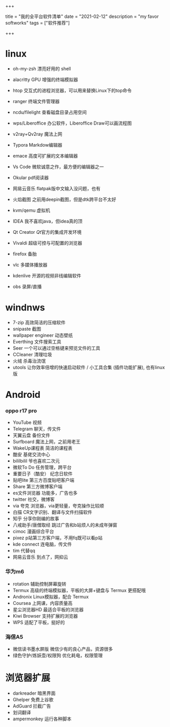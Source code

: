 +++

title = "我的全平台软件清单"
date = "2021-02-12"
description = "my favor softworks"
tags = ["软件推荐"]

+++

## 

# linux

- oh-my-zsh	漂亮好用的 shell

- alacritty	GPU 增强的终端模拟器

- htop	交互式的进程浏览器，可以用来替换Linux下的top命令

- ranger	终端文件管理器

- ncdu/filelight	查看磁盘目录占用空间

- wps/Liberoffice	办公软件，Liberoffice Draw可以画流程图

  <!--more-->

- v2ray+Qv2ray	魔法上网

- Typora	Markdow编辑器

- emace	高度可扩展的文本编辑器

- Vs Code	微软诚意之作，最方便的编辑器之一

- Okular	pdf阅读器

- 网易云音乐	flatpak版中文输入没问题，也有

- 火焰截图	之前用deepin截图，但是dtk跨平台不太好

- kvm/qemu	虚拟机

- IDEA	我不喜欢java，但idea真的顶

- Qt Creator	*Qt*官方的集成开发环境

- Vivaldi	超级可控与可配置的浏览器

- firefox	备胎

- vlc	多媒体播放器

- kdenlive	开源的视频非线编辑软件

- obs	录屏/直播

# windnws

- 7-zip 高效简洁的压缩软件
- snipaste 截图
- wallpaper engineer 动态壁纸
- Everthing 文件搜索工具
- Seer 一个可以通过空格键来预览文件的工具
- CCleaner 清理垃圾
- 火绒 杀毒治流氓
- utools  让你效率倍增的快速启动软件 / 小工具合集 (插件功能扩展), 也有linux版

# Android

### oppo r17 pro

- YouTube	视频
- Telegram	聊天，传文件
- 天翼云盘	备份文件
- Surfboard	魔法上网，之前用老王
- WakeUp课程表	简洁的课程表
- 酷安	基佬交流中心
- bililbilil	爷也喜欢二次元
- 微软To Do	任务管理，跨平台
- 重要日子（酷安）	纪念日软件	
- 贴吧lite	第三方百度贴吧客户端
- Share	第三方微博客户端
- es文件浏览器	功能多，广告也多
- twitter	社交，微博客
- via 夸克	浏览器，via更轻量，夸克操作比较顺
- 白描	CR文字识别、翻译与文件扫描软件
- 知乎	分享你刚编的故事
- 八戒助手/唐僧取经	跳过广告和b站烦人的未成年弹窗
- cimoc	漫画综合平台
- pixez	p站第三方客户端，不用fq既可以看p站
- kde connect	连电脑，传文件
- tim	代替qq
- 网易云音乐	到点了，网抑云

### 华为m6

- rotation	辅助控制屏幕旋转
- Termux	高级的终端模拟器，平板的大屏+键盘与 Termux 更搭配哦
- Andronix	Linux模拟器，配合 Termux
- Coursea	上网课，内容质量高
- 星尘浏览器HD 	最适合平板的浏览器
- Kiwi Browser	支持扩展的浏览器
- WPS	适配了平板，挺好的

### 海信A5

- 微信读书墨水屏版	微信少有的良心产品，资源很多
- 绿色守护/炼妖壶/权限狗	优化耗电，权限管理



# 浏览器扩展

- darkreader	暗黑界面
- Ghelper	免费上谷歌
- AdGuard	拦截广告
- 划词翻译
- ampermonkey	运行各种脚本





